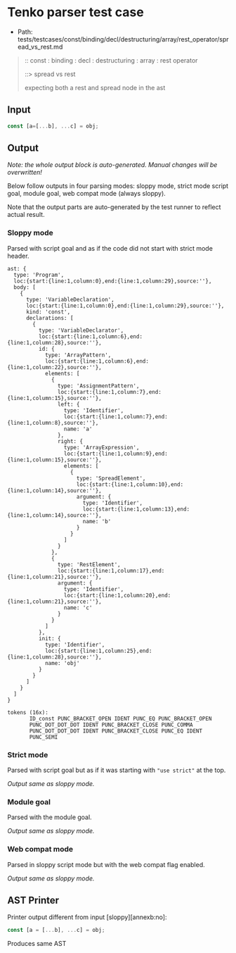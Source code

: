 # Tenko parser test case

- Path: tests/testcases/const/binding/decl/destructuring/array/rest_operator/spread_vs_rest.md

> :: const : binding : decl : destructuring : array : rest operator
>
> ::> spread vs rest
>
> expecting both a rest and spread node in the ast

## Input

`````js
const [a=[...b], ...c] = obj;
`````

## Output

_Note: the whole output block is auto-generated. Manual changes will be overwritten!_

Below follow outputs in four parsing modes: sloppy mode, strict mode script goal, module goal, web compat mode (always sloppy).

Note that the output parts are auto-generated by the test runner to reflect actual result.

### Sloppy mode

Parsed with script goal and as if the code did not start with strict mode header.

`````
ast: {
  type: 'Program',
  loc:{start:{line:1,column:0},end:{line:1,column:29},source:''},
  body: [
    {
      type: 'VariableDeclaration',
      loc:{start:{line:1,column:0},end:{line:1,column:29},source:''},
      kind: 'const',
      declarations: [
        {
          type: 'VariableDeclarator',
          loc:{start:{line:1,column:6},end:{line:1,column:28},source:''},
          id: {
            type: 'ArrayPattern',
            loc:{start:{line:1,column:6},end:{line:1,column:22},source:''},
            elements: [
              {
                type: 'AssignmentPattern',
                loc:{start:{line:1,column:7},end:{line:1,column:15},source:''},
                left: {
                  type: 'Identifier',
                  loc:{start:{line:1,column:7},end:{line:1,column:8},source:''},
                  name: 'a'
                },
                right: {
                  type: 'ArrayExpression',
                  loc:{start:{line:1,column:9},end:{line:1,column:15},source:''},
                  elements: [
                    {
                      type: 'SpreadElement',
                      loc:{start:{line:1,column:10},end:{line:1,column:14},source:''},
                      argument: {
                        type: 'Identifier',
                        loc:{start:{line:1,column:13},end:{line:1,column:14},source:''},
                        name: 'b'
                      }
                    }
                  ]
                }
              },
              {
                type: 'RestElement',
                loc:{start:{line:1,column:17},end:{line:1,column:21},source:''},
                argument: {
                  type: 'Identifier',
                  loc:{start:{line:1,column:20},end:{line:1,column:21},source:''},
                  name: 'c'
                }
              }
            ]
          },
          init: {
            type: 'Identifier',
            loc:{start:{line:1,column:25},end:{line:1,column:28},source:''},
            name: 'obj'
          }
        }
      ]
    }
  ]
}

tokens (16x):
       ID_const PUNC_BRACKET_OPEN IDENT PUNC_EQ PUNC_BRACKET_OPEN
       PUNC_DOT_DOT_DOT IDENT PUNC_BRACKET_CLOSE PUNC_COMMA
       PUNC_DOT_DOT_DOT IDENT PUNC_BRACKET_CLOSE PUNC_EQ IDENT
       PUNC_SEMI
`````

### Strict mode

Parsed with script goal but as if it was starting with `"use strict"` at the top.

_Output same as sloppy mode._

### Module goal

Parsed with the module goal.

_Output same as sloppy mode._

### Web compat mode

Parsed in sloppy script mode but with the web compat flag enabled.

_Output same as sloppy mode._

## AST Printer

Printer output different from input [sloppy][annexb:no]:

````js
const [a = [...b], ...c] = obj;
````

Produces same AST
